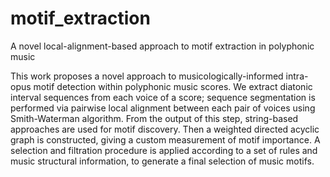 # motif_extraction
A novel local-alignment-based approach to motif extraction in polyphonic music

This work proposes a novel approach to musicologically-informed intra-opus motif detection within polyphonic music scores. We extract diatonic interval sequences from each voice of a score; sequence segmentation is performed via pairwise local alignment between each pair of voices using Smith-Waterman algorithm. From the output of this step, string-based approaches are used for motif discovery. Then a weighted directed acyclic graph is constructed, giving a custom measurement of motif importance. A selection and filtration procedure is applied according to a set of rules and music structural information, to generate a final selection of music motifs. 
